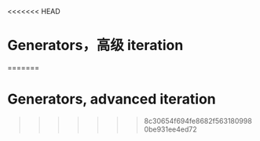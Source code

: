 
<<<<<<< HEAD
# Generators，高级 iteration
=======
# Generators, advanced iteration
>>>>>>> 8c30654f694fe8682f5631809980be931ee4ed72
